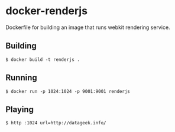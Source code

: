 docker-renderjs
===============

Dockerfile for building an image that runs webkit rendering service.

## Building

    $ docker build -t renderjs .

## Running

    $ docker run -p 1024:1024 -p 9001:9001 renderjs

## Playing

    $ http :1024 url=http://datageek.info/

